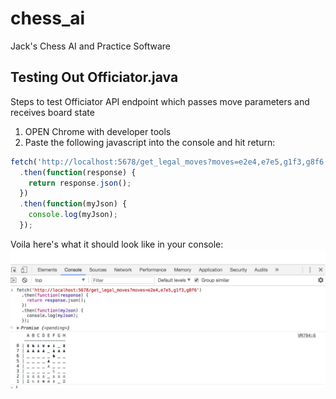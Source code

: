 # chess_ai
Jack's Chess AI and Practice Software

## Testing Out Officiator.java
Steps to test Officiator API endpoint which passes move parameters and receives board state
1. OPEN Chrome with developer tools
2. Paste the following javascript into the console and hit return:

```javascript
fetch('http://localhost:5678/get_legal_moves?moves=e2e4,e7e5,g1f3,g8f6')
  .then(function(response) {
  	return response.json();
  })
  .then(function(myJson) {
    console.log(myJson);
  });
```

Voila here's what it should look like in your console: 
![Officiator Screenshot #1](chess_ai_officiator_screenshot1.jpg)